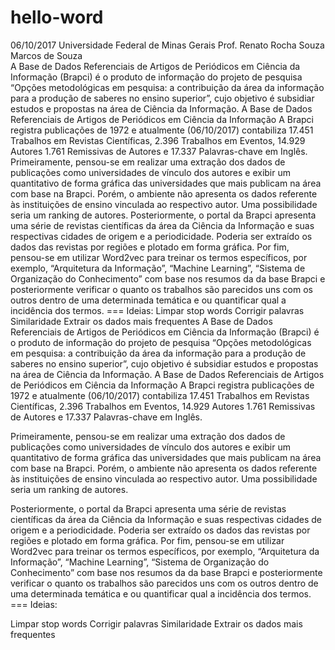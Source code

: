 # hello-word
06/10/2017 
Universidade Federal de Minas Gerais
Prof. Renato Rocha Souza
Marcos de Souza  
A Base de Dados Referenciais de Artigos de Periódicos em Ciência da Informação (Brapci) é o produto de informação do projeto de pesquisa “Opções metodológicas em pesquisa: a contribuição da área da informação para a produção de saberes no ensino superior”, cujo objetivo é subsidiar estudos e propostas na área de Ciência da Informação.    A Base de Dados Referenciais de Artigos de Periódicos em  Ciência da Informação   A Brapci registra publicações de 1972 e atualmente (06/10/2017) contabiliza 17.451 Trabalhos em Revistas Científicas,  2.396 Trabalhos em Eventos, 14.929 Autores 1.761 Remissivas de Autores e 17.337 Palavras-chave em Inglês.  Primeiramente, pensou-se em realizar uma extração dos dados de publicações como universidades de vínculo dos autores e exibir um quantitativo de forma gráfica das universidades que mais publicam na área com base na Brapci. Porém, o ambiente não apresenta os dados referente às instituições de ensino vinculada ao respectivo autor. Uma possibilidade seria um ranking de autores.  Posteriormente, o portal da Brapci apresenta uma série de revistas científicas da área da Ciência da Informação e suas respectivas cidades de origem e a  periodicidade. Poderia ser extraído os dados das revistas por regiões e plotado em forma gráfica.   Por fim, pensou-se em utilizar Word2vec para treinar os termos específicos, por exemplo, “Arquitetura da Informação”, “Machine Learning”, “Sistema de Organização do Conhecimento” com base nos resumos da da base Brapci e posteriormente verificar o quanto os trabalhos são parecidos uns com os outros dentro de uma determinada temática e ou quantificar qual a incidência dos termos.    === Ideias:  Limpar stop words Corrigir palavras Similaridade Extrair os dados mais frequentes
A Base de Dados Referenciais de Artigos de Periódicos em Ciência da Informação (Brapci) é o produto de informação do projeto de pesquisa “Opções metodológicas em pesquisa: a contribuição da área da informação para a produção de saberes no ensino superior”, cujo objetivo é subsidiar estudos e propostas na área de Ciência da Informação. 
A Base de Dados Referenciais de Artigos de Periódicos em Ciência da Informação 
A Brapci registra publicações de 1972 e atualmente (06/10/2017) contabiliza 17.451 Trabalhos em Revistas Científicas,  2.396 Trabalhos em Eventos, 14.929 Autores
1.761 Remissivas de Autores e 17.337 Palavras-chave em Inglês.

Primeiramente, pensou-se em realizar uma extração dos dados de publicações como universidades de vínculo dos autores e exibir um quantitativo de forma gráfica das universidades que mais publicam na área com base na Brapci. Porém, o ambiente não apresenta os dados referente às instituições de ensino vinculada ao respectivo autor. Uma possibilidade seria um ranking de autores.

Posteriormente, o portal da Brapci apresenta uma série de revistas científicas da área da Ciência da Informação e suas respectivas cidades de origem e a  periodicidade. Poderia ser extraído os dados das revistas por regiões e plotado em forma gráfica. 
Por fim, pensou-se em utilizar Word2vec para treinar os termos específicos, por exemplo, “Arquitetura da Informação”, “Machine Learning”, “Sistema de Organização do Conhecimento” com base nos resumos da da base Brapci e posteriormente verificar o quanto os trabalhos são parecidos uns com os outros dentro de uma determinada temática e ou quantificar qual a incidência dos termos. 
=== Ideias: 

Limpar stop words
Corrigir palavras
Similaridade
Extrair os dados mais frequentes
